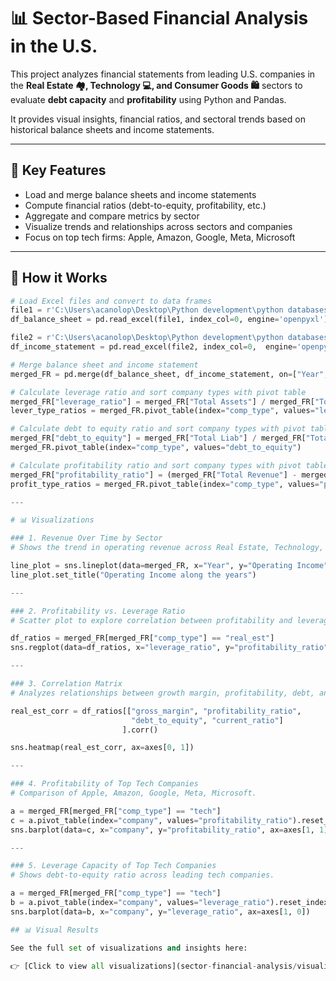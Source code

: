 # 📊 Sector-Based Financial Analysis in the U.S.

This project analyzes financial statements from leading U.S. companies in the **Real Estate 🏘️, Technology 💻, and Consumer Goods 🛍️** sectors to evaluate **debt capacity** and **profitability** using Python and Pandas.

It provides visual insights, financial ratios, and sectoral trends based on historical balance sheets and income statements.

---

## 🚀 Key Features

- Load and merge balance sheets and income statements
- Compute financial ratios (debt-to-equity, profitability, etc.)
- Aggregate and compare metrics by sector
- Visualize trends and relationships across sectors and companies
- Focus on top tech firms: Apple, Amazon, Google, Meta, Microsoft

---

## 🧠 How it Works

```python
# Load Excel files and convert to data frames
file1 = r'C:\Users\acanolop\Desktop\Python development\python databases\self development projects\Balance_Sheet.xlsx'
df_balance_sheet = pd.read_excel(file1, index_col=0, engine='openpyxl')

file2 = r'C:\Users\acanolop\Desktop\Python development\python databases\self development projects\Income_Statement.xlsx'
df_income_statement = pd.read_excel(file2, index_col=0,  engine='openpyxl')

# Merge balance sheet and income statement
merged_FR = pd.merge(df_balance_sheet, df_income_statement, on=["Year", "company", "comp_type"], suffixes=('_BS', '_IS'))

# Calculate leverage ratio and sort company types with pivot table
merged_FR["leverage_ratio"] = merged_FR["Total Assets"] / merged_FR["Total Stockholder Equity"]
lever_type_ratios = merged_FR.pivot_table(index="comp_type", values="leverage_ratio")

# Calculate debt to equity ratio and sort company types with pivot table
merged_FR["debt_to_equity"] = merged_FR["Total Liab"] / merged_FR["Total Stockholder Equity"]
merged_FR.pivot_table(index="comp_type", values="debt_to_equity")

# Calculate profitability ratio and sort company types with pivot table
merged_FR["profitability_ratio"] = (merged_FR["Total Revenue"] - merged_FR["Total Operating Expenses"])/merged_FR["Total Revenue"]
profit_type_ratios = merged_FR.pivot_table(index="comp_type", values="profitability_ratio")

---

# 📊 Visualizations

### 1. Revenue Over Time by Sector
# Shows the trend in operating revenue across Real Estate, Technology, and Consumer Goods.

line_plot = sns.lineplot(data=merged_FR, x="Year", y="Operating Income", hue="comp_type")
line_plot.set_title("Operating Income along the years")

---

### 2. Profitability vs. Leverage Ratio
# Scatter plot to explore correlation between profitability and leverage.

df_ratios = merged_FR[merged_FR["comp_type"] == "real_est"] 
sns.regplot(data=df_ratios, x="leverage_ratio", y="profitability_ratio", ax=axes[0, 0])

---

### 3. Correlation Matrix
# Analyzes relationships between growth margin, profitability, debt, and liquidity.

real_est_corr = df_ratios[["gross_margin", "profitability_ratio", 
                           "debt_to_equity", "current_ratio"]
                         ].corr()

sns.heatmap(real_est_corr, ax=axes[0, 1])

---

### 4. Profitability of Top Tech Companies
# Comparison of Apple, Amazon, Google, Meta, Microsoft.

a = merged_FR[merged_FR["comp_type"] == "tech"]
c = a.pivot_table(index="company", values="profitability_ratio").reset_index() 
sns.barplot(data=c, x="company", y="profitability_ratio", ax=axes[1, 1])

---

### 5. Leverage Capacity of Top Tech Companies
# Shows debt-to-equity ratio across leading tech companies.

a = merged_FR[merged_FR["comp_type"] == "tech"]
b = a.pivot_table(index="company", values="leverage_ratio").reset_index() 
sns.barplot(data=b, x="company", y="leverage_ratio", ax=axes[1, 0])

## 📊 Visual Results

See the full set of visualizations and insights here:

👉 [Click to view all visualizations](sector-financial-analysis/visualizations.md)
